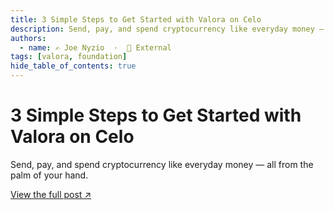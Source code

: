 ```yaml
---
title: 3 Simple Steps to Get Started with Valora on Celo
description: Send, pay, and spend cryptocurrency like everyday money — all from the palm of your hand.
authors:
  - name: ✍️ Joe Nyzio  ·  🔗 External
tags: [valora, foundation]
hide_table_of_contents: true
---
```


# 3 Simple Steps to Get Started with Valora on Celo

Send, pay, and spend cryptocurrency like everyday money — all from the palm of your hand.

[View the full post ↗️](https://medium.com/celodevelopers/4-simple-steps-to-get-started-with-valora-on-celo-58f92f801d89)

<!--truncate-->

